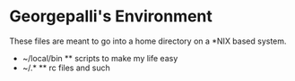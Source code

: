 Georgepalli's Environment
=========================

These files are meant to go into a home directory on a *NIX based system.

* ~/local/bin
** scripts to make my life easy
* ~/.* 
** rc files and such 
